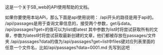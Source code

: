 这是一个关于SB_web的API使用帮助的文档。

如果你要使用本站APi，那么下面是api使用说明：
/api开头的路径是用于api的。
/api/passages是用于查询文章信息的，接受两个参数，get与data。
/api/passages?get=的值可以为list或latest
其中参数为list时将尝试获取所有的文章，参数为latest时将尝试获取最新创建的文章，他们都被存放在passages/文件夹
/api/passages?data的值为/api/passages?get=list中files键对应列表里面的任意一个文件名，比如/api/passages?data=0001.md
先写到这吧